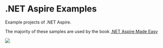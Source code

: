 # .NET Aspire Examples

Example projects of .NET Aspire.

The majority of these samples are used by the book [.NET Aspire Made Easy](https://scientificprogrammer.net/2024/09/10/net-aspire-made-easy/)

![](cover-v3.png)